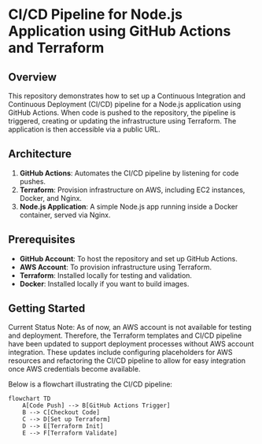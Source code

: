 # CI/CD Pipeline for Node.js Application using GitHub Actions and Terraform

## Overview

This repository demonstrates how to set up a Continuous Integration and Continuous Deployment (CI/CD) pipeline for a Node.js application using GitHub Actions. When code is pushed to the repository, the pipeline is triggered, creating or updating the infrastructure using Terraform. The application is then accessible via a public URL.

## Architecture

1. **GitHub Actions**: Automates the CI/CD pipeline by listening for code pushes.
2. **Terraform**: Provision infrastructure on AWS, including EC2 instances, Docker, and Nginx.
3. **Node.js Application**: A simple Node.js app running inside a Docker container, served via Nginx.

## Prerequisites

- **GitHub Account**: To host the repository and set up GitHub Actions.
- **AWS Account**: To provision infrastructure using Terraform.
- **Terraform**: Installed locally for testing and validation.
- **Docker**: Installed locally if you want to build images.

## Getting Started

Current Status
Note: As of now, an AWS account is not available for testing and deployment. Therefore, the Terraform templates and CI/CD pipeline have been updated to support deployment processes without AWS account integration. These updates include configuring placeholders for AWS resources and refactoring the CI/CD pipeline to allow for easy integration once AWS credentials become available.

Below is a flowchart illustrating the CI/CD pipeline: 

```mermaid
flowchart TD
    A[Code Push] --> B[GitHub Actions Trigger]
    B --> C[Checkout Code]
    C --> D[Set up Terraform]
    D --> E[Terraform Init]
    E --> F[Terraform Validate]


